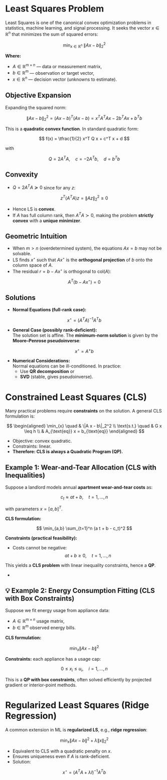 # Least Squares Problem

Least Squares is one of the canonical convex optimization problems in statistics, machine learning, and signal processing. It seeks the vector $x \in \mathbb{R}^n$ that minimizes the sum of squared errors:

$$
\min_{x \in \mathbb{R}^n} \; \|A x - b\|_2^2
$$

**Where:**
- $A \in \mathbb{R}^{m \times n}$ — data or measurement matrix,  
- $b \in \mathbb{R}^m$ — observation or target vector,  
- $x \in \mathbb{R}^n$ — decision vector (unknowns to estimate).  


##  Objective Expansion

Expanding the squared norm:

$$
\|A x - b\|_2^2 = (A x - b)^T (A x - b) = x^T A^T A x - 2 b^T A x + b^T b
$$

This is a **quadratic convex function**. In standard quadratic form:

$$
f(x) = \tfrac{1}{2} x^T Q x + c^T x + d
$$

with

$$
Q = 2 A^T A, \quad c = -2 A^T b, \quad d = b^T b
$$

## Convexity

- $Q = 2 A^T A \succeq 0$ since for any $z$:  

$$
z^T (A^T A) z = \|A z\|_2^2 \geq 0
$$

- Hence LS is **convex**.  
- If $A$ has full column rank, then $A^T A \succ 0$, making the problem **strictly convex** with a **unique minimizer**.  


##  Geometric Intuition

- When $m > n$ (overdetermined system), the equations $A x = b$ may not be solvable.  
- LS finds $x^\star$ such that $A x^\star$ is the **orthogonal projection** of $b$ onto the column space of $A$.  
- The residual $r = b - A x^\star$ is orthogonal to $\text{col}(A)$:

$$
A^T (b - A x^\star) = 0
$$


## Solutions

- **Normal Equations (full-rank case):**

$$
x^\star = (A^T A)^{-1} A^T b
$$

- **General Case (possibly rank-deficient):**  
The solution set is affine. The **minimum-norm solution** is given by the **Moore–Penrose pseudoinverse**:

$$
x^\star = A^+ b
$$

- **Numerical Considerations:**  
Normal equations can be ill-conditioned. In practice:
  - Use **QR decomposition** or  
  - **SVD** (stable, gives pseudoinverse).  


# Constrained Least Squares (CLS)

Many practical problems require **constraints** on the solution. A general CLS formulation is:

$$
\begin{aligned}
\min_{x} \quad & \|A x - b\|_2^2 \\
\text{s.t.} \quad & G x \leq h \\
& A_{\text{eq}} x = b_{\text{eq}}
\end{aligned}
$$

- Objective: convex quadratic.  
- Constraints: linear.  
- **Therefore: CLS is always a Quadratic Program (QP).**


## Example 1: Wear-and-Tear Allocation (CLS with Inequalities)

Suppose a landlord models annual **apartment wear-and-tear costs** as:

$$
c_t \approx a t + b, \quad t = 1,\dots,n
$$

with parameters $x = [a, b]^T$.  

**CLS formulation:**

$$
\min_{a,b} \sum_{t=1}^n (a t + b - c_t)^2
$$

**Constraints (practical feasibility):**

- Costs cannot be negative:  
$$
a t + b \geq 0, \quad t = 1,\dots,n
$$  

This yields a **CLS problem** with linear inequality constraints, hence a **QP**.  

-

## 💡 Example 2: Energy Consumption Fitting (CLS with Box Constraints)

Suppose we fit energy usage from appliance data:  

- $A \in \mathbb{R}^{m \times n}$ usage matrix,  
- $b \in \mathbb{R}^m$ observed energy bills.  

**CLS formulation:**

$$
\min_{x} \|A x - b\|^2
$$

**Constraints:** each appliance has a usage cap:  

$$
0 \leq x_i \leq u_i, \quad i = 1,\dots,n
$$

This is a **QP with box constraints**, often solved efficiently by projected gradient or interior-point methods.  

# Regularized Least Squares (Ridge Regression)

A common extension in ML is **regularized LS**, e.g., **ridge regression**:

$$
\min_x \|A x - b\|^2 + \lambda \|x\|_2^2
$$

- Equivalent to CLS with a quadratic penalty on $x$.  
- Ensures uniqueness even if $A$ is rank-deficient.  
- Solution:

$$
x^\star = (A^T A + \lambda I)^{-1} A^T b
$$


